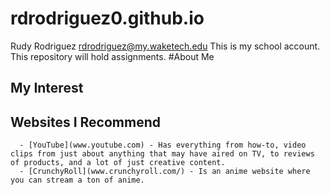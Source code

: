 # rdrodriguez0.github.io
Rudy Rodriguez rdrodriguez@my.waketech.edu
This is my school account.
This repository will hold assignments.
#About Me
## My Interest
## Websites I Recommend
      - [YouTube](www.youtube.com) - Has everything from how-to, video clips from just about anything that may have aired on TV, to reviews of products, and a lot of just creative content.
      - [CrunchyRoll](www.crunchyroll.com/) - Is an anime website where you can stream a ton of anime.
